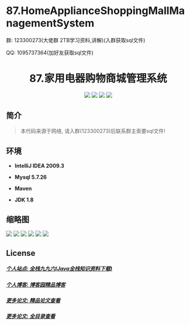 
# 87.HomeApplianceShoppingMallManagementSystem

<p>群: 123300273(大佬群 2TB学习资料,讲解)(入群获取sql文件)</p>
<p>QQ: 1095737364(加好友获取sql文件)</p>

<p><h1 align="center">87.家用电器购物商城管理系统</h1></p>

<p align="center">
	<img src="https://img.shields.io/badge/jdk-1.8-orange.svg"/>
    <img src="https://img.shields.io/badge/servlet-5.x-lightgrey.svg"/>
    <img src="https://img.shields.io/badge/jsp-3.x-blue.svg"/>
    <img src="https://img.shields.io/badge/jdbc-3.x-blue.svg"/>
</p>

## 简介

> 本代码来源于网络, 请入群(123300273)后联系群主索要sql文件!

## 环境

- <b>IntelliJ IDEA 2009.3</b>

- <b>Mysql 5.7.26</b>

- <b>Maven</b>

- <b>JDK 1.8</b>


## 缩略图

![](https://img2022.cnblogs.com/blog/588112/202202/588112-20220221160207713-1054977619.png)
![](https://img2022.cnblogs.com/blog/588112/202202/588112-20220221160220370-22977924.png)
![](https://img2022.cnblogs.com/blog/588112/202202/588112-20220221160230918-2026862110.png)
![](https://img2022.cnblogs.com/blog/588112/202202/588112-20220221160243296-304749519.png)
![](https://img2022.cnblogs.com/blog/588112/202202/588112-20220221160252949-1339745024.png)
![](https://img2022.cnblogs.com/blog/588112/202202/588112-20220221160301227-1476680136.png)



## License

##### [个人站点: 全栈九九六(Java全栈知识资料下载)](https://www.blog996.com/)
##### [个人博客: 博客园精品博客](https://www.cnblogs.com/yysbolg/)
##### [更多论文: 精品论文查看](https://www.cnblogs.com/yysbolg/category/1886262.html)
##### [更多论文: 全目录查看](https://www.blog996.com/md/2021-09-22-1632317852192.html)



